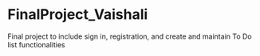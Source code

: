 # FinalProject_Vaishali
Final project to include sign in, registration, and create and maintain To Do list functionalities
